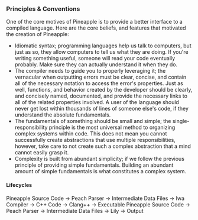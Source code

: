 ### Principles & Conventions

One of the core motives of Pineapple is to provide a better interface to a compiled language. Here are the core beliefs, and features that motivated the creation of Pineapple:
- Idiomatic syntax; programming languages help us talk to computers, but just as so, they allow computers to tell us what they are doing. If you're writing something useful, someone will read your code eventually probably. Make sure they can actually understand it when they do.
- The compiler needs to guide you to properly leveraging it; the vernacular when outputting errors must be clear, concise, and contain all of the necessary notation to access the error's properties. Just as well, functions, and behavior created by the developer should be clearly, and concisely named, documented, and provide the necessary links to all of the related properties involved. A user of the language should never get lost within thousands of lines of someone else's code, if they understand the absolute fundamentals.
- The fundamentals of something should be small and simple; the single-responsibility principle is the most universal method to organizing complex systems within code. This does not mean you cannot successfully create abstractions that use multiple responsibilities, however, take care to not create such a complex abstraction that a mind cannot easily grasp it.
- Complexity is built from abundant simplicity; if we follow the previous principle of providing simple fundamentals. Building an abundant amount of simple fundamentals is what constitutes a complex system.

#### Lifecycles
Pineapple Source Code -> Peach Parser -> Intermediate Data Files -> Iwa Compiler -> C++ Code -> Clang++ -> Executable
Pineapple Source Code -> Peach Parser -> Intermediate Data Files -> Lily -> Output